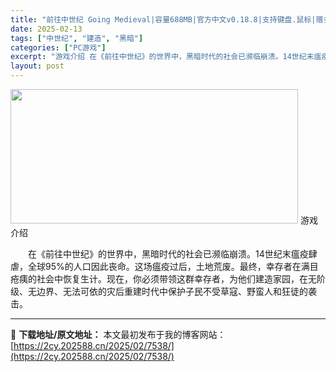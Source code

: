 ```yaml
---
title: "前往中世纪 Going Medieval|容量688MB|官方中文v0.18.8|支持键盘.鼠标|赠多项修改器"
date: 2025-02-13
tags: ["中世纪", "建造", "黑暗"]
categories: ["PC游戏"]
excerpt: "游戏介绍 在《前往中世纪》的世界中，黑暗时代的社会已濒临崩溃。14世纪末瘟疫肆虐，全球95%的人口因此丧命。这场瘟疫过后，土地荒废。最终，幸存者在满目疮痍的社会中恢复生计。现在，你必须带领这群幸存者，为他们建造家园，在无阶级、无边界、无法可依的灾后重建时代中保护子民不受草寇、野蛮人和狂徒的袭击。"
layout: post
---
```


<img class="aligncenter size-full wp-image-7844" src="https://2cy.202588.cn/wp-content/uploads/2025/02/2025021415342928.webp" alt="" width="460" height="215" />
游戏介绍
<p style="white-space: normal; text-indent: 2em; text-align: left;">在《前往中世纪》的世界中，黑暗时代的社会已濒临崩溃。14世纪末瘟疫肆虐，全球95%的人口因此丧命。这场瘟疫过后，土地荒废。最终，幸存者在满目疮痍的社会中恢复生计。现在，你必须带领这群幸存者，为他们建造家园，在无阶级、无边界、无法可依的灾后重建时代中保护子民不受草寇、野蛮人和狂徒的袭击。</p>

---
📖 **下载地址/原文地址：** 本文最初发布于我的博客网站：[https://2cy.202588.cn/2025/02/7538/](https://2cy.202588.cn/2025/02/7538/)
